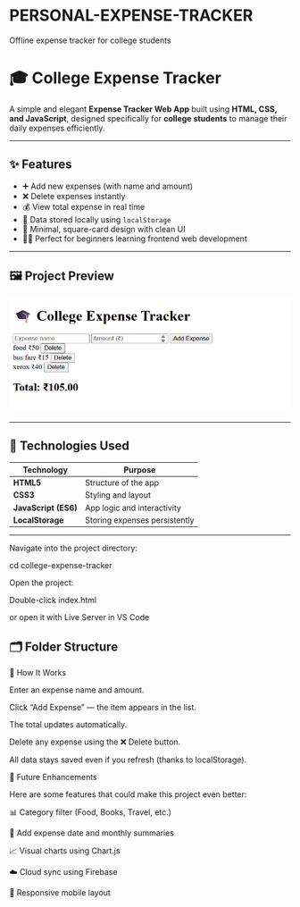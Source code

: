 # PERSONAL-EXPENSE-TRACKER
Offline expense tracker for college students

# 🎓 College Expense Tracker

A simple and elegant **Expense Tracker Web App** built using **HTML, CSS, and JavaScript**, designed specifically for **college students** to manage their daily expenses efficiently.

---

## ✨ Features

- ➕ Add new expenses (with name and amount)  
- ❌ Delete expenses instantly  
- 💰 View total expense in real time  
- 💾 Data stored locally using `localStorage`  
- 🧱 Minimal, square-card design with clean UI  
- 🧑‍🎓 Perfect for beginners learning frontend web development  

---

## 🖼️ Project Preview

![Expense Tracker Screenshot](screenshot.png)  


---

## 🧰 Technologies Used

| Technology | Purpose |
|-------------|----------|
| **HTML5** | Structure of the app |
| **CSS3** | Styling and layout |
| **JavaScript (ES6)** | App logic and interactivity |
| **LocalStorage** | Storing expenses persistently |

---
Navigate into the project directory:

cd college-expense-tracker


Open the project:

Double-click index.html

or open it with Live Server in VS Code
## 🗂️ Folder Structure

🧠 How It Works

Enter an expense name and amount.

Click “Add Expense” — the item appears in the list.

The total updates automatically.

Delete any expense using the ❌ Delete button.

All data stays saved even if you refresh (thanks to localStorage).

🧩 Future Enhancements

Here are some features that could make this project even better:

📊 Category filter (Food, Books, Travel, etc.)

📅 Add expense date and monthly summaries

📈 Visual charts using Chart.js

☁️ Cloud sync using Firebase

📱 Responsive mobile layout
